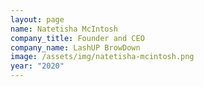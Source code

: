```yaml
---
layout: page
name: Natetisha McIntosh
company_title: Founder and CEO
company_name: LashUP BrowDown
image: /assets/img/natetisha-mcintosh.png
year: "2020"
---
```

